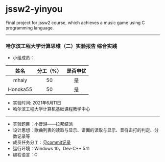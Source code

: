 # jssw2-yinyou
Final project for jssw2 course, which achieves a music game using C programming language.
***
### 哈尔滨工程大学计算思维（二）实验报告 综合实践
* 小组成员：

|姓名|分工（%）|是否申优|
|:----:|:----:|:----:|
|mhaiy|50|是|
|Honoka55|50|是|

* 实验时间: 2021年6月11日
* 哈尔滨工程大学计算机基础课程教学中心
***
* 实验题目：小音游——拉邦结派
* 设计思想：歌曲列表的读取与显示、谱面的读取与显示、音符击打的判定、分数记录等
* 成员任务分工：见[commit记录](https://github.com/Honoka55/jssw2-yinyou/commits/main)
* 运行环境：Windows 10，Dev-C++ 5.11
* 编程语言：C

